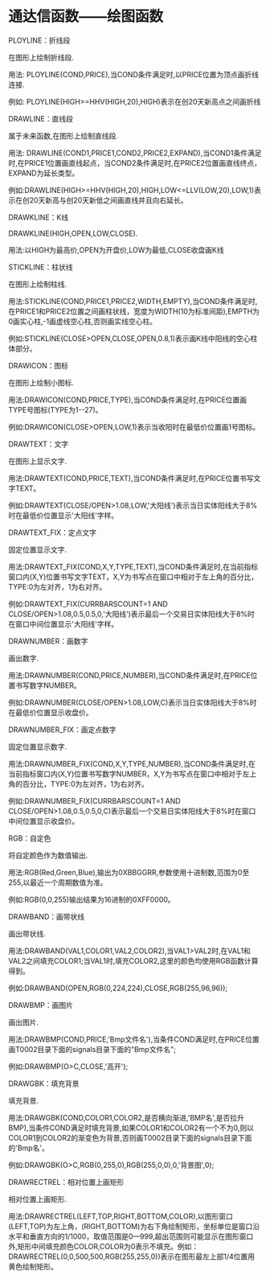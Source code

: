 # 通达信函数——绘图函数

PLOYLINE：折线段

在图形上绘制折线段.

用法: PLOYLINE(COND,PRICE),当COND条件满足时,以PRICE位置为顶点画折线连接.

 例如: PLOYLINE(HIGH>=HHV(HIGH,20),HIGH)表示在创20天新高点之间画折线



DRAWLINE：直线段

属于未来函数,在图形上绘制直线段.

用法: DRAWLINE(COND1,PRICE1,COND2,PRICE2,EXPAND),当COND1条件满足时,在PRICE1位置画直线起点，当COND2条件满足时,在PRICE2位置画直线终点，EXPAND为延长类型。

例如:DRAWLINE(HIGH>=HHV(HIGH,20),HIGH,LOW<=LLV(LOW,20),LOW,1)表示在创20天新高与创20天新低之间画直线并且向右延长。



DRAWKLINE：K线

DRAWKLINE(HIGH,OPEN,LOW,CLOSE).

用法:以HIGH为最高价,OPEN为开盘价,LOW为最低,CLOSE收盘画K线



STICKLINE：柱状线

在图形上绘制柱线.

用法:STICKLINE(COND,PRICE1,PRICE2,WIDTH,EMPTY),当COND条件满足时,在PRICE1和PRICE2位置之间画柱状线，宽度为WIDTH(10为标准间距),EMPTH为0画实心柱,-1画虚线空心柱,否则画实线空心柱。

例如:STICKLINE(CLOSE>OPEN,CLOSE,OPEN,0.8,1)表示画K线中阳线的空心柱体部分。



DRAWICON：图标

在图形上绘制小图标.

用法:DRAWICON(COND,PRICE,TYPE),当COND条件满足时,在PRICE位置画TYPE号图标(TYPE为1--27)。

例如:DRAWICON(CLOSE>OPEN,LOW,1)表示当收阳时在最低价位置画1号图标。



DRAWTEXT：文字

在图形上显示文字.

用法:DRAWTEXT(COND,PRICE,TEXT),当COND条件满足时,在PRICE位置书写文字TEXT。

例如:DRAWTEXT(CLOSE/OPEN>1.08,LOW,'大阳线')表示当日实体阳线大于8%时在最低价位置显示'大阳线'字样。



DRAWTEXT_FIX：定点文字

固定位置显示文字.

用法:DRAWTEXT_FIX(COND,X,Y,TYPE,TEXT),当COND条件满足时,在当前指标窗口内(X,Y)位置书写文字TEXT，X,Y为书写点在窗口中相对于左上角的百分比，TYPE:0为左对齐，1为右对齐。

例如:DRAWTEXT_FIX(CURRBARSCOUNT=1 AND CLOSE/OPEN>1.08,0.5,0.5,0,'大阳线')表示最后一个交易日实体阳线大于8%时在窗口中间位置显示'大阳线'字样。



DRAWNUMBER：画数字

画出数字.

用法:DRAWNUMBER(COND,PRICE,NUMBER),当COND条件满足时,在PRICE位置书写数字NUMBER。

例如:DRAWNUMBER(CLOSE/OPEN>1.08,LOW,C)表示当日实体阳线大于8%时在最低价位置显示收盘价。



DRAWNUMBER_FIX：画定点数字

固定位置显示数字.

用法:DRAWNUMBER_FIX(COND,X,Y,TYPE,NUMBER),当COND条件满足时,在当前指标窗口内(X,Y)位置书写数字NUMBER，X,Y为书写点在窗口中相对于左上角的百分比，TYPE:0为左对齐，1为右对齐。

例如:DRAWNUMBER_FIX(CURRBARSCOUNT=1 AND CLOSE/OPEN>1.08,0.5,0.5,0,C)表示最后一个交易日实体阳线大于8%时在窗口中间位置显示收盘价。



RGB：自定色

将自定颜色作为数值输出.

用法:RGB(Red,Green,Blue),输出为0XBBGGRR,参数使用十进制数,范围为0至255,以最近一个周期数值为准。

例如:RGB(0,0,255)输出结果为16进制的0XFF0000。



DRAWBAND：画带状线

画出带状线.

用法:DRAWBAND(VAL1,COLOR1,VAL2,COLOR2),当VAL1>VAL2时,在VAL1和VAL2之间填充COLOR1;当VAL1时,填充COLOR2,这里的颜色均使用RGB函数计算得到。

例如:DRAWBAND(OPEN,RGB(0,224,224),CLOSE,RGB(255,96,96));



DRAWBMP：画图片

画出图片.

用法:DRAWBMP(COND,PRICE,'Bmp文件名'),当条件COND满足时,在PRICE位置画T0002目录下面的signals目录下面的"Bmp文件名";

例如:DRAWBMP(O>C,CLOSE,'高开');



DRAWGBK：填充背景

填充背景.

用法:DRAWGBK(COND,COLOR1,COLOR2,是否横向渐进,'BMP名',是否拉升BMP),当条件COND满足时填充背景,如果COLOR1和COLOR2有一个不为0,则以COLOR1到COLOR2的渐变色为背景,否则画T0002目录下面的signals目录下面的'Bmp名'。

例如:DRAWGBK(O>C,RGB(0,255,0),RGB(255,0,0),0,'背景图',0);



DRAWRECTREL：相对位置上画矩形

相对位置上画矩形.

用法:DRAWRECTREL(LEFT,TOP,RIGHT,BOTTOM,COLOR),以图形窗口(LEFT,TOP)为左上角，(RIGHT,BOTTOM)为右下角绘制矩形，坐标单位是窗口沿水平和垂直方向的1/1000，取值范围是0—999,超出范围则可能显示在图形窗口外,矩形中间填充颜色COLOR,COLOR为0表示不填充。例如：DRAWRECTREL(0,0,500,500,RGB(255,255,0))表示在图形最左上部1/4位置用黄色绘制矩形。
